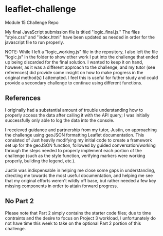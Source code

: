 # leaflet-challenge
Module 15 Challenge Repo

My final JavaScript submission file is titled "logic_final.js." The files "style.css" and "index.html" have been updated as needed in order for the javascript file to run properly.

NOTE: While I left a "logic_working.js" file in the repository, I also left the file "logic.js" in the folder to show other work I put into the challenge that ended up being discarded for the final solution. I wanted to keep it on hand, however, as it was a different approach to the challenge, and my tutor (see references) did provide some insight on how to make progress in the original method(s) I attempted. I feel this is useful for futher study and could provide a secondary challenge to continue using different functions.

## References

I originally had a substantial amount of trouble understanding how to properly access the data after calling it with the API query; I was initially successfully only able to log the data into the console.

I receieved guidance and partnership from my tutor, Justin, on approaching the challenge using geoJSON formatting Leaflet documentation. This consisted of Just heavily modifying my initial code to create a framework set up for the geoJSON function, followed by guided conversation/working through the steps needed to properly implement each portion of the challenge (such as the style function, verifying markers were working properly, building the legend, etc.).

Justin was indispensable in helping me close some gaps in understanding, directing me towards the most useful documentation, and helping me see that my original efforts weren't wildly off base, but rather needed a few key missing components in order to attain forward progress.

## No Part 2

Please note that Part 2 simply contains the starter code files; due to time contraints and the desire to focus on Project 3 workload, I unfortunately do not have time this week to take on the optional Part 2 portion of this challenge.